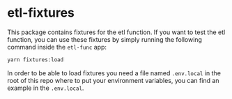 # etl-fixtures

This package contains fixtures for the etl function.
If you want to test the etl function, you can use these fixtures by simply
running the following command inside the `etl-func` app:

```bash
yarn fixtures:load
```

In order to be able to load fixtures you need a file named `.env.local` in the
root of this repo where to put your environment variables, you can find an
example in the `.env.local`.
